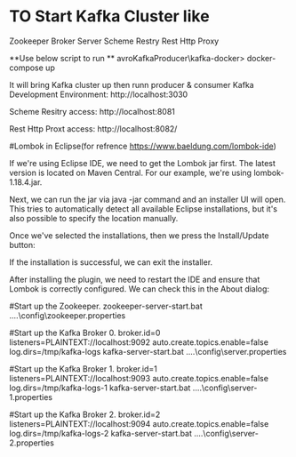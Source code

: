 # TO Start Kafka Cluster like
Zookeeper
Broker Server
Scheme Restry
Rest Http Proxy

**Use below script to run **
avroKafkaProducer\kafka-docker> docker-compose up

It will bring Kafka cluster up then runn producer & consumer
Kafka Development Environment:
http://localhost:3030

Scheme Resitry access:
http://localhost:8081

Rest Http Proxt access:
http://localhost:8082/


#Lombok in Eclipse(for refrence https://www.baeldung.com/lombok-ide)

If we're using Eclipse IDE, we need to get the Lombok jar first. The latest version is located on Maven Central. For our example, we're using lombok-1.18.4.jar.

Next, we can run the jar via java -jar command and an installer UI will open. This tries to automatically detect all available Eclipse installations, but it's also possible to specify the location manually.

Once we've selected the installations, then we press the Install/Update button:

If the installation is successful, we can exit the installer.

After installing the plugin, we need to restart the IDE and ensure that Lombok is correctly configured. We can check this in the About dialog:

#Start up the Zookeeper.
zookeeper-server-start.bat ..\..\config\zookeeper.properties

#Start up the Kafka Broker 0.
broker.id=0
listeners=PLAINTEXT://localhost:9092
auto.create.topics.enable=false
log.dirs=/tmp/kafka-logs
kafka-server-start.bat ..\..\config\server.properties

#Start up the Kafka Broker 1.
broker.id=1
listeners=PLAINTEXT://localhost:9093
auto.create.topics.enable=false
log.dirs=/tmp/kafka-logs-1
kafka-server-start.bat ..\..\config\server-1.properties

#Start up the Kafka Broker 2.
broker.id=2
listeners=PLAINTEXT://localhost:9094
auto.create.topics.enable=false
log.dirs=/tmp/kafka-logs-2
kafka-server-start.bat ..\..\config\server-2.properties


